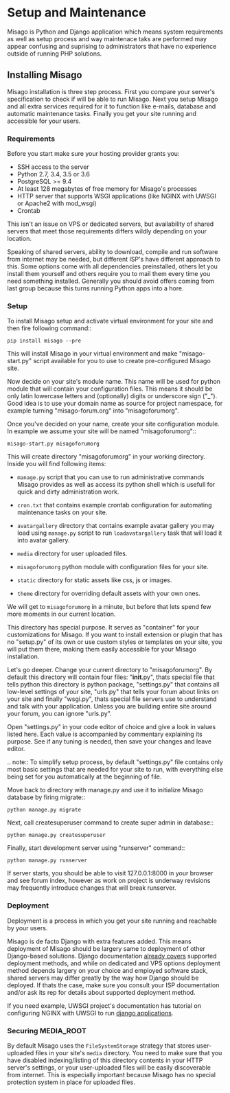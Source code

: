 Setup and Maintenance
=====================

Misago is Python and Django application which means system requirements as well as setup process and way maintenace taks are performed may appear confusing and suprising to administrators that have no experience outside of running PHP solutions.


## Installing Misago

Misago installation is three step process. First you compare your server's specification to check if will be able to run Misago. Next you setup Misago and all extra services required for it to function like e-mails, database and automatic maintenance tasks. Finally you get your site running and accessible for your users.


### Requirements

Before you start make sure your hosting provider grants you:

- SSH access to the server
- Python 2.7, 3.4, 3.5 or 3.6
- PostgreSQL >= 9.4
- At least 128 megabytes of free memory for Misago's processes
- HTTP server that supports WSGI applications (like NGINX with UWSGI or Apache2 with mod_wsgi)
- Crontab

This isn't an issue on VPS or dedicated servers, but availability of shared servers that meet those requirements differs wildly depending on your location.

Speaking of shared servers, ability to download, compile and run software from internet may be needed, but different ISP's have different approach to this. Some options come with all dependencies preinstalled, others let you install them yourself and others require you to mail them every time you need something installed. Generally you should avoid offers coming from last group because this turns running Python apps into a hore.


### Setup

To install Misago setup and activate virtual environment for your site and then fire following command::

    pip install misago --pre

This will install Misago in your virtual environment and make "misago-start.py" script available for you to use to create pre-configured Misago site.

Now decide on your site's module name. This name will be used for python module that will contain your configuration files. This means it should be only latin lowercase letters and (optionally) digits or underscore sign ("_"). Good idea is to use your domain name as source for project namespace, for example turning "misago-forum.org" into "misagoforumorg".

Once you've decided on your name, create your site configuration module. In example we assume your site will be named "misagoforumorg"::

	misago-start.py misagoforumorg

This will create directory "misagoforumorg" in your working directory. Inside you will find following items:

* ``manage.py`` script that you can use to run administrative commands Misago provides as well as access its python shell which is usefull for quick and dirty administration work.

* ``cron.txt`` that contains example crontab configuration for automating maintenance tasks on your site.

* ``avatargallery`` directory that contains example avatar gallery you may load using ``manage.py`` script to run ``loadavatargallery`` task that will load it into avatar gallery.

* ``media`` directory for user uploaded files.

* ``misagoforumorg`` python module with configuration files for your site.

* ``static`` directory for static assets like css, js or images.

* ``theme`` directory for overriding default assets with your own ones.

We will get to ``misagoforumorg`` in a minute, but before that lets spend few more moments in our current location.

This directory has special purpose. It serves as "container" for your customizations for Misago. If you want to install extension or plugin that has no "setup.py" of its own or use custom styles or templates on your site, you will put them there, making them easily accessible for your Misago installation.

Let's go deeper. Change your current directory to "misagoforumorg". By default this directory will contain four files: "__init__.py", thats special file that tells python this directory is python package, "settings.py" that contains all low-level settings of your site, "urls.py" that tells your forum about links on your site and finally "wsgi.py", thats special file servers use to understand and talk with your application. Unless you are building entire site around your forum, you can ignore "urls.py".

Open "settings.py" in your code editor of choice and give a look in values listed here. Each value is accompanied by commentary explaining its purpose. See if any tuning is needed, then save your changes and leave editor.

.. note::
   To simplify setup process, by default "settings.py" file contains only most basic settings that are needed for your site to run, with everything else being set for you automatically at the beginning of file.

Move back to directory with manage.py and use it to initialize Misago database by firing migrate::

    python manage.py migrate

Next, call createsuperuser command to create super admin in database::

    python manage.py createsuperuser

Finally, start development server using "runserver" command::

    python manage.py runserver

If server starts, you should be able to visit 127.0.0.1:8000 in your browser and see forum index, however as work on project is underway revisions may frequently introduce changes that will break runserver.


### Deployment

Deployment is a process in which you get your site running and reachable by your users.

Misago is de facto Django with extra features added. This means deployment of Misago should be largery same to deployment of other Django-based solutions. Django documentation [already covers](https://docs.djangoproject.com/en/1.6/howto/deployment/) supported deployment methods, and while on dedicated and VPS options deployment method depends largery on your choice and employed software stack, shared servers may differ greatly by the way how Django should be deployed. If thats the case, make sure you consult your ISP documentation and/or ask its rep for details about supported deployment method.

If you need example, UWSGI project's documentation has tutorial on configuring NGINX with UWSGI to run [django applications](http://uwsgi-docs.readthedocs.io/en/latest/WSGIquickstart.html).


### Securing MEDIA_ROOT

By default Misago uses the ``FileSystemStorage`` strategy that stores user-uploaded files in your site's ``media`` directory. You need to make sure that you have disabled indexing/listing of this directory contents in your HTTP server's settings, or your user-uploaded files will be easily discoverable from internet. This is especially important because Misago has no special protection system in place for uploaded files.
